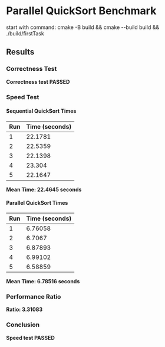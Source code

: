 # Parallel QuickSort Benchmark

start with command: cmake -B build && cmake --build build && ./build/firstTask

## Results

### Correctness Test

**Correctness test PASSED**

### Speed Test

#### Sequential QuickSort Times

| Run | Time (seconds) |
|-----|----------------|
| 1   | 22.1781        |
| 2   | 22.5359        |
| 3   | 22.1398        |
| 4   | 23.304         |
| 5   | 22.1647        |

**Mean Time: 22.4645 seconds**

#### Parallel QuickSort Times

| Run | Time (seconds) |
|-----|----------------|
| 1   | 6.76058        |
| 2   | 6.7067         |
| 3   | 6.87893        |
| 4   | 6.99102        |
| 5   | 6.58859        |

**Mean Time: 6.78516 seconds**

### Performance Ratio

**Ratio: 3.31083**

### Conclusion

**Speed test PASSED**